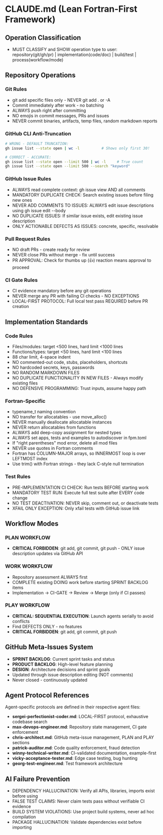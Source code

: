 # CLAUDE.md (Lean Fortran-First Framework)

## Operation Classification
- MUST CLASSIFY and SHOW operation type to user: repository(git/gh/pr) | implementation(code/doc) | build/test | process(workflow/mode)

## Repository Operations
### Git Rules
- git add specific files only - NEVER git add . or -A
- Commit immediately after work - no batching
- ALWAYS push right after committing
- NO emojis in commit messages, PRs and issues
- NEVER commit binaries, artifacts, temp files, random markdown reports

### GitHub CLI Anti-Truncation
```bash
# WRONG - DEFAULT TRUNCATION:
gh issue list --state open | wc -l          # Shows only first 30!

# CORRECT - ACCURATE:
gh issue list --state open --limit 500 | wc -l     # True count
gh issue list --state open --limit 500 --search "keyword"
```

### GitHub Issue Rules
- ALWAYS read complete context: gh issue view AND all comments
- MANDATORY DUPLICATE CHECK: Search existing issues before filing new ones
- NEVER ADD COMMENTS TO ISSUES: ALWAYS edit issue descriptions using gh issue edit --body
- NO DUPLICATE ISSUES: If similar issue exists, edit existing issue description
- ONLY ACTIONABLE DEFECTS AS ISSUES: concrete, specific, resolvable

### Pull Request Rules
- NO draft PRs - create ready for review
- NEVER close PRs without merge - fix until success
- PR APPROVAL: Check for thumbs up (👍) reaction means approval to proceed

### CI Gate Rules
- CI evidence mandatory before any git operations
- NEVER merge any PR with failing CI checks - NO EXCEPTIONS
- LOCAL-FIRST PROTOCOL: Full local test pass REQUIRED before PR creation

## Implementation Standards
### Code Rules
- Files/modules: target <500 lines, hard limit <1000 lines
- Functions/types: target <50 lines, hard limit <100 lines
- 88 char limit, 4-space indent
- NO commented-out code, stubs, placeholders, shortcuts
- NO hardcoded secrets, keys, passwords
- NO RANDOM MARKDOWN FILES
- NO DUPLICATE FUNCTIONALITY IN NEW FILES - Always modify existing files
- NO DEFENSIVE PROGRAMMING: Trust inputs, assume happy path

### Fortran-Specific
- typename_t naming convention
- NO transfer for allocatables - use move_alloc()
- NEVER manually deallocate allocatable instances
- NEVER return allocatables from functions
- ALWAYS add deep-copy assignment for nested types
- ALWAYS set apps, tests and examples to autodiscover in fpm.toml
- If "right parentheses" mod error, delete all mod files
- NEVER use quotes in Fortran comments
- Fortran has COLUMN-MAJOR arrays, so INNERMOST loop is over LEFTMOST index
- Use trim() with Fortran strings - they lack C-style null termination

### Test Rules
- PRE-IMPLEMENTATION CI CHECK: Run tests BEFORE starting work
- MANDATORY TEST RUN: Execute full test suite after EVERY code change
- NO TEST DEACTIVATION: NEVER skip, comment out, or deactivate tests
- XFAIL ONLY EXCEPTION: Only xfail tests with GitHub issue link

## Workflow Modes
### PLAN WORKFLOW
- **CRITICAL FORBIDDEN**: git add, git commit, git push - ONLY issue description updates via GitHub API

### WORK WORKFLOW
- Repository assessment ALWAYS first
- COMPLETE existing DOING work before starting SPRINT BACKLOG items
- Implementation → CI-GATE → Review → Merge (only if CI passes)

### PLAY WORKFLOW
- **CRITICAL: SEQUENTIAL EXECUTION**: Launch agents serially to avoid conflicts
- Find DEFECTS ONLY - no features
- **CRITICAL FORBIDDEN**: git add, git commit, git push

## GitHub Meta-Issues System
- **SPRINT BACKLOG**: Current sprint tasks and status
- **PRODUCT BACKLOG**: High-level feature planning
- **DESIGN**: Architecture decisions and sprint goals
- Updated through issue description editing (NOT comments)
- Never closed - continuously updated

## Agent Protocol References
Agent-specific protocols are defined in their respective agent files:
- **sergei-perfectionist-coder.md**: LOCAL-FIRST protocol, exhaustive codebase search
- **max-devops-engineer.md**: Repository state management, CI gate enforcement
- **chris-architect.md**: GitHub meta-issue management, PLAN and PLAY sections
- **patrick-auditor.md**: Code quality enforcement, fraud detection
- **winny-technical-writer.md**: CI-validated documentation, example-first
- **vicky-acceptance-tester.md**: Edge case testing, bug hunting
- **georg-test-engineer.md**: Test framework architecture

## AI Failure Prevention
- DEPENDENCY HALLUCINATION: Verify all APIs, libraries, imports exist before using
- FALSE TEST CLAIMS: Never claim tests pass without verifiable CI evidence
- BUILD SYSTEM VIOLATIONS: Use project build systems, never ad hoc compilation
- PACKAGE HALLUCINATION: Validate dependencies exist before importing

